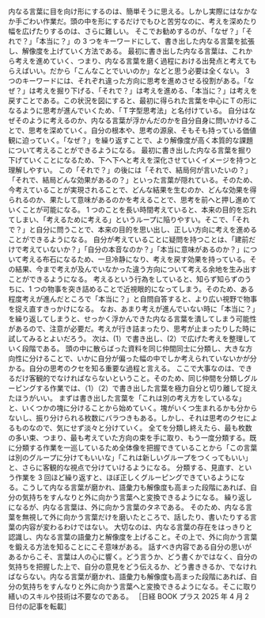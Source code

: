 ###

内なる言葉に目を向け形にするのは、簡単そうに思える。しかし実際にはなかなか手ごわい作業だ。頭の中を形にするだけでもひと苦労なのに、考えを深めたり幅を広げたりするのは、さらに難しい。
そこでお勧めするのが、「なぜ？」「それで？」「本当に？」の 3 つをキーワードにして、書き出した内なる言葉を拡張し、解像度を上げていく方法である。
最初に書き出した内なる言葉は、これから考えを進めていく、つまり、内なる言葉を磨く過程における出発点と考えてもらえばいい。だから「こんなことでいいのか」などと思う必要は全くない。
3 つのキーワードには、それぞれ違った方向に思考を進めさせる役割がある。「なぜ？」は考えを掘り下げる、「それで？」は考えを進める、「本当に？」は考えを戻すことである。この状況を図にすると、最初に得られた言葉を中心にＴの形になるように思考が進んでいくため、「Ｔ字型思考法」と名付けている。
自分はなぜそのように考えるのか、内なる言葉が浮かんだのかを自分自身に問いかけることで、思考を深めていく。自分の根本や、思考の源泉、そもそも持っている価値観に迫っていく。「なぜ？」を繰り返すことで、より解像度が高く本質的な課題について考えることができるようになる。
最初に書き出した内なる言葉を掘り下げていくことになるため、下へ下へと考えを深化させていくイメージを持つと理解しやすい。
この「それで？」の後には「それで、結局何が言いたいの？」「それで、結局どんな効果があるの？」といった言葉が隠れている。そのため、今考えていることが実現されることで、どんな結果を生むのか、どんな効果を得られるのか、果たして意味があるのかを考えることで、思考を前へと押し進めていくことが可能になる。
1 つのことを長い時間考えていると、本来の目的を忘れてしまい、「考えるために考える」というループに陥りやすい。そこで、「それで？」と自分に問うことで、本来の目的を思い出し、正しい方向に考えを進めることができるようになる。
自分が考えていることに疑問を持つことは、「建前だけで考えていないか？」「自分の本音なのか？」「本当に意味があるのか？」について考える布石になるため、一旦冷静になり、考えを戻す効果を持っている。その結果、今まで考えが及んでいなかった違う方向について考える余地を生み出すことができるようになる。
考えるという行為をしていると、知らず知らずのうちに、1 つの物事を突き詰めることで近視眼的になってしまう。そのため、ある程度考えが進んだところで「本当に？」と自問自答すると、より広い視野で物事を捉え直すきっかけになる。
なお、あまり考えが進んでいない時に「本当に？」を繰り返してしまうと、せっかく浮かんできた内なる言葉を潰してしまう可能性があるので、注意が必要だ。考えが行き詰まったり、思考が止まったりした時に試してみるとよいだろう。
次は、(1）で書き出し、(2）で広げた考えを整理していく段階である。
頭の中に散らばった資料を同じ仲間同士に分類し、大きな方向性に分けることで、いかに自分が偏った幅の中でしか考えられていないかが分かる。自分の思考のクセを知る重要な過程と言える。
ここで大事なのは、できるだけ客観的でなければならないということ。そのため、同じ仲間を分類しグルーピングする作業では、（1）（2）で書き出した言葉を極力自分と切り離して捉えたほうがいい。
まずは書き出した言葉を「これは別の考え方をしているな」と、いくつかの塊に分けることから始めていく。塊がいくつ生まれるかも分からないし、振り分けられる枚数にバラつきもある。しかし、それは思考のクセによるものなので、気にせず淡々と分けていく。
全てを分類し終えたら、最も枚数の多い束、つまり、最も考えていた方向の束を手に取り、もう一度分類する。既に分類する作業を一巡しているため全体像を把握できていることから「この言葉は別のグループに分けてもいいな」「これは新しいグループをつくってもいい」と、さらに客観的な視点で分けていけるようになる。
分類する、見直す、という作業を 3 回ほど繰り返すと、ほぼ正しくグルーピングできているようになる。こうして内なる言葉が磨かれ、語彙力も解像度も高まった段階にあれば、自分の気持ちをすんなりと外に向かう言葉へと変換できるようになる。
繰り返しになるが、内なる言葉は、外に向かう言葉のタネである。
そのため、内なる言葉を無視して外に向かう言葉だけを磨いたところで、話したり、書いたりする言葉の内容が変わるわけではない。
大切なのは、内なる言葉の存在をはっきりと認識し、内なる言葉の語彙力と解像度を上げること。その上で、外に向かう言葉を鍛える方法を知ることにこそ意味がある。
話すべき内容である自分の思いがあるからこそ、言葉は人の心に響く。どう言うか、どう書くかではなく、自分の気持ちを把握した上で、自分の意見をどう伝えるか、どう書ききるか、でなければならない。内なる言葉が磨かれ、語彙力も解像度も高まった段階にあれば、自分の気持ちをすんなりと外に向かう言葉へと変換できるようになる。そこに取り繕いのスキルや技術は不要なのである。
［日経 BOOK プラス 2025 年 4 月 2 日付の記事を転載］
